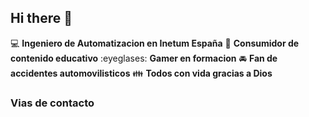 ## Hi there 👋

:computer: **Ingeniero de Automatizacion en Inetum España**
:pencil: **Consumidor de contenido educativo**
:eyeglases: **Gamer en formacion**
:oncoming_automobile: **Fan de accidentes automovilisticos**
:family: **Todos con vida gracias a Dios**


### Vias de contacto

